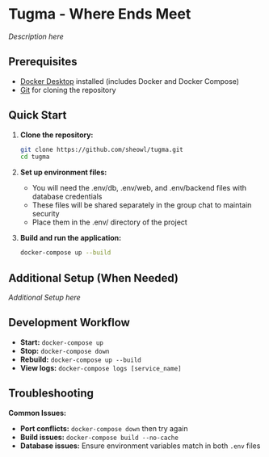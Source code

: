 # Tugma - Where Ends Meet

*Description here*

## Prerequisites

- [Docker Desktop](https://www.docker.com/products/docker-desktop/) installed (includes Docker and Docker Compose)
- [Git](https://git-scm.com/downloads) for cloning the repository

## Quick Start

1. **Clone the repository:**
   ```bash
   git clone https://github.com/sheowl/tugma.git
   cd tugma
   ```

2. **Set up environment files:**
   - You will need the .env/db, .env/web, and .env/backend files with database credentials
   - These files will be shared separately in the group chat to maintain security
   - Place them in the .env/ directory of the project 

3. **Build and run the application:**
   ```bash
   docker-compose up --build
   ```

## Additional Setup (When Needed)

*Additional Setup here*

## Development Workflow

- **Start:** `docker-compose up`
- **Stop:** `docker-compose down`
- **Rebuild:** `docker-compose up --build`
- **View logs:** `docker-compose logs [service_name]`

## Troubleshooting

**Common Issues:**
- **Port conflicts:** `docker-compose down` then try again
- **Build issues:** `docker-compose build --no-cache`
- **Database issues:** Ensure environment variables match in both `.env` files